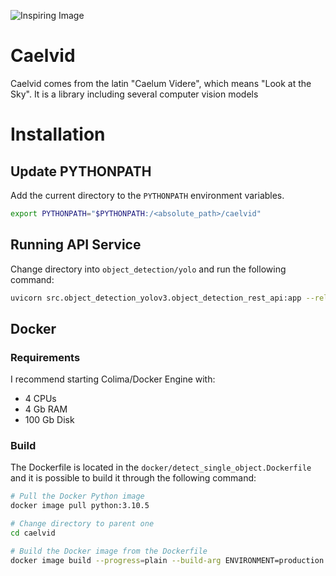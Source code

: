 ![Inspiring Image](https://repository-images.githubusercontent.com/555775869/e680cc8c-c58b-4c76-8ce6-08dd07c2a4d5)

# Caelvid
Caelvid comes from the latin "Caelum Videre", which means "Look at the Sky". It is a library including several computer vision models

# Installation

## Update PYTHONPATH
Add the current directory to the `PYTHONPATH` environment variables.
``` bash
export PYTHONPATH="$PYTHONPATH:/<absolute_path>/caelvid"
```


## Running API Service
Change directory into `object_detection/yolo` and run the following command:
``` bash
uvicorn src.object_detection_yolov3.object_detection_rest_api:app --reload
```

## Docker

### Requirements
I recommend starting Colima/Docker Engine with:
- 4 CPUs
- 4 Gb RAM
- 100 Gb Disk

### Build
The Dockerfile is located in the `docker/detect_single_object.Dockerfile` and it is possible to build it through the following command:

``` bash
# Pull the Docker Python image
docker image pull python:3.10.5

# Change directory to parent one
cd caelvid

# Build the Docker image from the Dockerfile
docker image build --progress=plain --build-arg ENVIRONMENT=production -f ./docker/detect_single_object.Dockerfile -t <repository>/<image_name>:<tag> . 
```